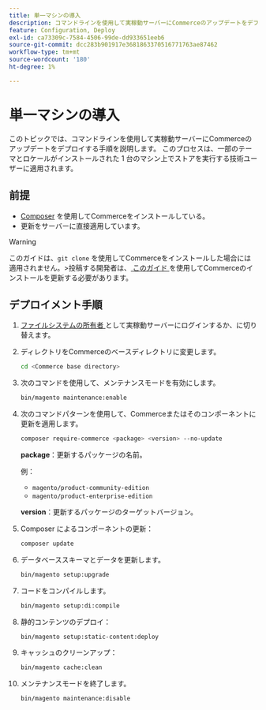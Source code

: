 ```yaml
---
title: 単一マシンの導入
description: コマンドラインを使用して実稼動サーバーにCommerceのアップデートをデプロイする方法を説明します。
feature: Configuration, Deploy
exl-id: ca73309c-7584-4506-99de-dd933651eeb6
source-git-commit: dcc283b901917e3681863370516771763ae87462
workflow-type: tm+mt
source-wordcount: '180'
ht-degree: 1%

---
```


# 単一マシンの導入

このトピックでは、コマンドラインを使用して実稼動サーバーにCommerceのアップデートをデプロイする手順を説明します。 このプロセスは、一部のテーマとロケールがインストールされた 1 台のマシン上でストアを実行する技術ユーザーに適用されます。

## 前提

- [Composer](../../installation/composer.md) を使用してCommerceをインストールしている。
- 更新をサーバーに直接適用しています。

>[!WARNING]
>
>このガイドは、`git clone` を使用してCommerceをインストールした場合には適用されません。
>&#x200B;>投稿する開発者は、[ このガイド ][install] を使用してCommerceのインストールを更新する必要があります。

## デプロイメント手順

1. [ ファイルシステムの所有者 ](../../installation/prerequisites/file-system/overview.md) として実稼動サーバーにログインするか、に切り替えます。

1. ディレクトリをCommerceのベースディレクトリに変更します。

   ```bash
   cd <Commerce base directory>
   ```

1. 次のコマンドを使用して、メンテナンスモードを有効にします。

   ```bash
   bin/magento maintenance:enable
   ```

1. 次のコマンドパターンを使用して、Commerceまたはそのコンポーネントに更新を適用します。

   ```bash
   composer require-commerce <package> <version> --no-update
   ```

   **package**：更新するパッケージの名前。

   例：

   - `magento/product-community-edition`
   - `magento/product-enterprise-edition`

   **version**：更新するパッケージのターゲットバージョン。

1. Composer によるコンポーネントの更新：

   ```bash
   composer update
   ```

1. データベーススキーマとデータを更新します。

   ```bash
   bin/magento setup:upgrade
   ```

1. コードをコンパイルします。

   ```bash
   bin/magento setup:di:compile
   ```

1. 静的コンテンツのデプロイ：

   ```bash
   bin/magento setup:static-content:deploy
   ```

1. キャッシュのクリーンアップ：

   ```bash
   bin/magento cache:clean
   ```

1. メンテナンスモードを終了します。

   ```bash
   bin/magento maintenance:disable
   ```

<!-- link definitions -->

[install]: https://developer.adobe.com/commerce/contributor/guides/install/update-dependencies/
